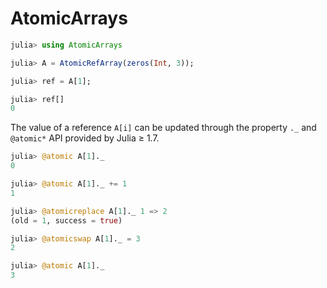 # AtomicArrays

```julia
julia> using AtomicArrays

julia> A = AtomicRefArray(zeros(Int, 3));

julia> ref = A[1];

julia> ref[]
0
```

The value of a reference `A[i]` can be updated through the property `._` and
`@atomic*` API provided by Julia ≥ 1.7.

```julia
julia> @atomic A[1]._
0

julia> @atomic A[1]._ += 1
1

julia> @atomicreplace A[1]._ 1 => 2
(old = 1, success = true)

julia> @atomicswap A[1]._ = 3
2

julia> @atomic A[1]._
3
```
